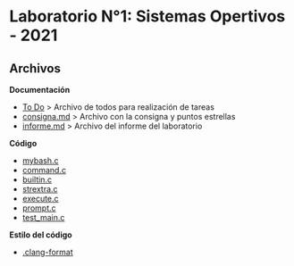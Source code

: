 # Laboratorio N°1: Sistemas Opertivos - 2021

## Archivos
**Documentación**
- [To Do](todo.md) > Archivo de todos para realización de tareas
- [consigna.md](consigna.md) > Archivo con la consigna y puntos estrellas
- [informe.md](informe.md) > Archivo del informe del laboratorio

**Código**
- [mybash.c](skeleton2021/mybash.c)
- [command.c](skeleton2021/command.c)
- [builtin.c](skeleton2021/builtin.c)
- [strextra.c](skeleton2021/strextra.c)
- [execute.c](skeleton2021/execute.c)
- [prompt.c](skeleton2021/prompt.c)
- [test_main.c](skeleton2021/test_main.c)

**Estilo del código**
- [.clang-format](.clang-format)

